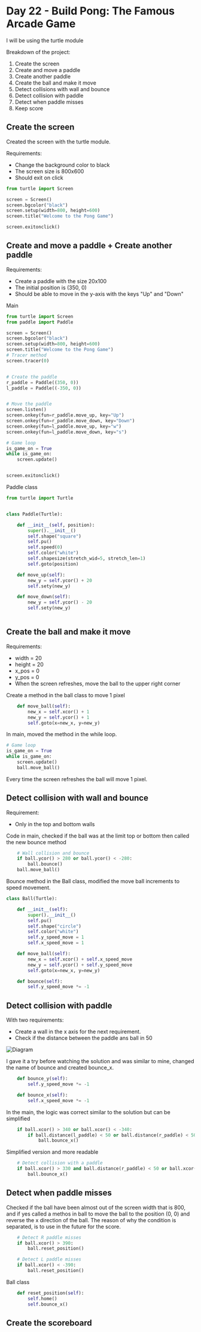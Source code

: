 # Day 22 - Build Pong: The Famous Arcade Game

I will be using the turtle module

Breakdown of the project:
1. Create the screen
2. Create and move a paddle
3. Create another paddle
4. Create the ball and make it move
5. Detect collisions with wall and bounce
6. Detect collision with paddle
7. Detect when paddle misses
8. Keep score

## Create the screen

Created the screen with the turtle module.

Requirements:
- Change the background color to black
- The screen size is 800x600
- Should exit on click

```python
from turtle import Screen

screen = Screen()
screen.bgcolor("black")
screen.setup(width=800, height=600)
screen.title("Welcome to the Pong Game")

screen.exitonclick()
```

## Create and move a paddle + Create another paddle

Requirements:
- Create a paddle with the size 20x100
- The initial position is (350, 0)
- Should be able to move in the y-axis with the keys "Up" and "Down"

Main
```python
from turtle import Screen
from paddle import Paddle

screen = Screen()
screen.bgcolor("black")
screen.setup(width=800, height=600)
screen.title("Welcome to the Pong Game")
# Tracer method
screen.tracer(0)


# Create the paddle
r_paddle = Paddle((350, 0))
l_paddle = Paddle((-350, 0))


# Move the paddle
screen.listen()
screen.onkey(fun=r_paddle.move_up, key="Up")
screen.onkey(fun=r_paddle.move_down, key="Down")
screen.onkey(fun=l_paddle.move_up, key="w")
screen.onkey(fun=l_paddle.move_down, key="s")

# Game loop
is_game_on = True
while is_game_on:
    screen.update()


screen.exitonclick()

```

Paddle class
```python
from turtle import Turtle


class Paddle(Turtle):

    def __init__(self, position):
        super().__init__()
        self.shape("square")
        self.pu()
        self.speed(0)
        self.color("white")
        self.shapesize(stretch_wid=5, stretch_len=1)
        self.goto(position)

    def move_up(self):
        new_y = self.ycor() + 20
        self.sety(new_y)

    def move_down(self):
        new_y = self.ycor() - 20
        self.sety(new_y)



```

## Create the ball and make it move

Requirements:
- width = 20
- height = 20
- x_pos = 0
- y_pos = 0
- When the screen refreshes, move the ball to the upper right corner

Create a method in the ball class to move 1 pixel
```python
    def move_ball(self):
        new_x = self.xcor() + 1
        new_y = self.ycor() + 1
        self.goto(x=new_x, y=new_y)
```

In main, moved the method in the while loop.
```python
# Game loop
is_game_on = True
while is_game_on:
    screen.update()
    ball.move_ball()
```
Every time the screen refreshes the ball will move 1 pixel.


## Detect collision with wall and bounce

Requirement:
- Only in the top and bottom walls

Code in main, checked if the ball was at the limit top or bottom then called the new bounce method
```python
    # Wall collision and bounce
    if ball.ycor() > 280 or ball.ycor() < -280:
        ball.bounce()
    ball.move_ball()
```

Bounce method in the Ball class, modified the move ball increments to speed movement.
```python
class Ball(Turtle):

    def __init__(self):
        super().__init__()
        self.pu()
        self.shape("circle")
        self.color("white")
        self.y_speed_move = 1
        self.x_speed_move = 1

    def move_ball(self):
        new_x = self.xcor() + self.x_speed_move
        new_y = self.ycor() + self.y_speed_move
        self.goto(x=new_x, y=new_y)

    def bounce(self):
        self.y_speed_move *= -1
```

## Detect collision with paddle

With two requirements:
- Create a wall in the x axis for the next requirement.
- Check if the distance between the paddle ans ball in 50

![Diagram](IMG_1615.jpg)

I gave it a try before watching the solution and was similar to mine, changed the name of bounce and created bounce_x.
```python
    def bounce_y(self):
        self.y_speed_move *= -1

    def bounce_x(self):
        self.x_speed_move *= -1
```
In the main, the logic was correct similar to the solution but can be simplified

```python
    if ball.xcor() > 340 or ball.xcor() < -340:
        if ball.distance(l_paddle) < 50 or ball.distance(r_paddle) < 50:
            ball.bounce_x()
```

Simplified version and more readable

```python
    # Detect collision with a paddle
    if ball.xcor() > 330 and ball.distance(r_paddle) < 50 or ball.xcor() < -330 and ball.distance(l_paddle) < 50:
        ball.bounce_x()
```


## Detect when paddle misses

Checked if the ball have been almost out of the screen width that is 800, and if yes called a methos in ball to move the ball to the position (0, 0) and reverse the x direction of the ball.
The reason of why the condition is separated, is to use in the future for the score.
```python
    # Detect R paddle misses
    if ball.xcor() > 390:
        ball.reset_position()

    # Detect L paddle misses
    if ball.xcor() < -390:
        ball.reset_position()
```
Ball class
```python
    def reset_position(self):
        self.home()
        self.bounce_x()
```

## Create the scoreboard


